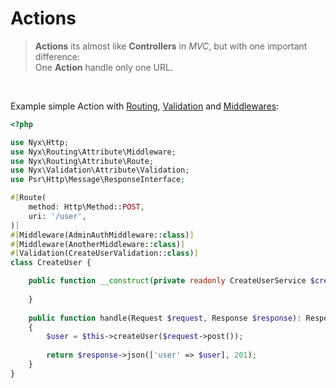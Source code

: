 # Actions

>**Actions** its almost like **Controllers** in *MVC*, but with one important difference:
><br>One **Action** handle only one URL.

<br>

Example simple Action with [Routing](routing.md), [Validation](validation.md) and [Middlewares](middlewares.md):
```php
<?php

use Nyx\Http;
use Nyx\Routing\Attribute\Middleware;
use Nyx\Routing\Attribute\Route;
use Nyx\Validation\Attribute\Validation;
use Psr\Http\Message\ResponseInterface;

#[Route(
    method: Http\Method::POST,
    uri: '/user',
)]
#[Middleware(AdminAuthMiddleware::class)]
#[Middleware(AnotherMiddleware::class)]
#[Validation(CreateUserValidation::class)]
class CreateUser {

    public function __construct(private readonly CreateUserService $createUser) {
    
    }
    
    public function handle(Request $request, Response $response): ResponseInterface
    {
        $user = $this->createUser($request->post());
        
        return $response->json(['user' => $user], 201);
    }
}
```
